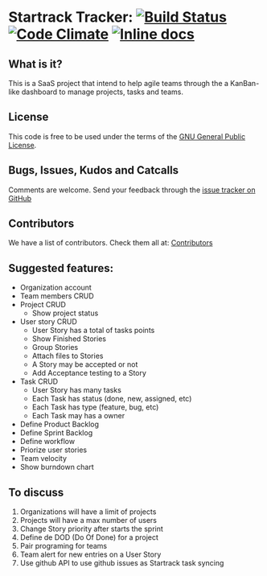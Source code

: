 # Startrack Tracker: [![Build Status][bimg]][blink] [![Code Climate][codeclimateimg]][codeclimatelink] [![Inline docs](http://inch-ci.org/github/rubyonrio/startrack.png)](http://inch-ci.org/github/rubyonrio/startrack)

## What is it?

This is a SaaS project that intend to help agile teams through the a KanBan-like dashboard to manage projects, tasks and teams.

## License

This code is free to be used under the terms of the [GNU General Public License](https://github.com/rubyonrio/startrack/blob/master/COPYING).

## Bugs, Issues, Kudos and Catcalls

Comments are welcome. Send your feedback through the [issue tracker on GitHub][i]

## Contributors

We have a list of contributors. Check them all at:
[Contributors][c]

## Suggested features:

* Organization account
* Team members CRUD
* Project CRUD
  * Show project status
* User story CRUD
  * User Story has a total of tasks points
  * Show Finished Stories
  * Group Stories
  * Attach files to Stories
  * A Story may be accepted or not
  * Add Acceptance testing to a Story
* Task CRUD
  * User Story has many tasks
  * Each Task has status (done, new, assigned, etc)
  * Each Task has type (feature, bug, etc)
  * Each Task may has a owner
* Define Product Backlog
* Define Sprint Backlog
* Define workflow
* Priorize user stories
* Team velocity
* Show burndown chart

## To discuss

1. Organizations will have a limit of projects
2. Projects will have a max number of users
3. Change Story priority after starts the sprint
4. Define de DOD (Do Of Done) for a project
5. Pair programing for teams
6. Team alert for new entries on a User Story
7. Use github API to use github issues as Startrack task syncing

[i]:  http://github.com/rubyonrio/startrack/issues
[c]:  https://github.com/rubyonrio/startrack/contributors
[bimg]:  https://secure.travis-ci.org/rubyonrio/startrack.png
[blink]: http://travis-ci.org/rubyonrio/startrack
[codeclimateimg]: https://codeclimate.com/github/rubyonrio/startrack.png
[codeclimatelink]: https://codeclimate.com/github/rubyonrio/startrack

